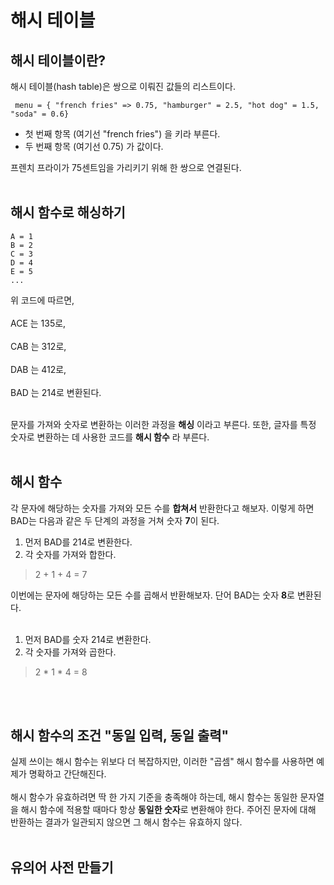 # 해시 테이블

## 해시 테이블이란?
해시 테이블(hash table)은 쌍으로 이뤄진 값들의 리스트이다. 
```
 menu = { "french fries" => 0.75, "hamburger" = 2.5, "hot dog" = 1.5, "soda" = 0.6} 
 ```

* 첫 번째 항목 (여기선 "french fries") 을 키라 부른다.
* 두 번째 항목 (여기선 0.75) 가 값이다.

프렌치 프라이가 75센트임을 가리키기 위해 한 쌍으로 연결된다.
<br></br>

## 해시 함수로 해싱하기
```
A = 1
B = 2
C = 3
D = 4 
E = 5
...
```
위 코드에 따르면,<br></br>
ACE 는 135로,<br></br>
CAB 는 312로, <br></br>
DAB 는 412로, <br></br>
BAD 는 214로 변환된다. <br></br>

문자를 가져와 숫자로 변환하는 이러한 과정을 **해싱** 이라고 부른다. 또한, 글자를 특정 숫자로 변환하는 데 사용한 코드를 **해시 함수** 라 부른다. <br></br>

## 해시 함수
각 문자에 해당하는 숫자를 가져와 모든 수를 **합쳐서** 반환한다고 해보자. 이렇게 하면 BAD는 다음과 같은 두 단계의 과정을 거쳐 숫자 **7**이 된다.
1. 먼저 BAD를 214로 변환한다.
2. 각 숫자를 가져와 합한다.
> 2 + 1 + 4 = 7 </br>

이번에는 문자에 해당하는 모든 수를 곱해서 반환해보자. 단어 BAD는 숫자 **8**로 변환된다. <br></br>
1. 먼저 BAD를 숫자 214로 변환한다.
2. 각 숫자를 가져와 곱한다.
> 2 * 1 * 4 = 8 </br>


<br></br>
## 해시 함수의 조건 "동일 입력, 동일 출력"
실제 쓰이는 해시 함수는 위보다 더 복잡하지만, 이러한 "곱셈" 해시 함수를 사용하면 예제가 명확하고 간단해진다.
<br></br>
해시 함수가 유효하려면 딱 한 가지 기준을 충족해야 하는데, 해시 함수는 동일한 문자열을 해시 함수에 적용할 때마다 항상 **동일한 숫자**로 변환해야 한다. 주어진 문자에 대해 반환하는 결과가 일관되지 않으면 그 해시 함수는 유효하지 않다.
<br></br>

## 유의어 사전 만들기

